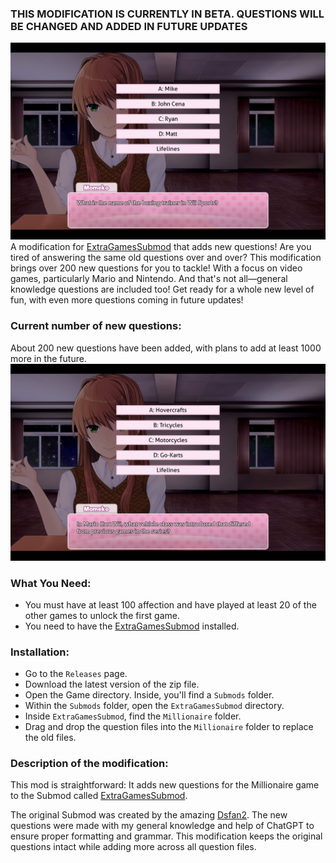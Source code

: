 ### THIS MODIFICATION IS CURRENTLY IN BETA. QUESTIONS WILL BE CHANGED AND ADDED IN FUTURE UPDATES
![Description](https://github.com/Yuuki69g/More-Questions-for-The-Millionaire-Game-Monika-After-Story/blob/main/John.png)
A modification for [ExtraGamesSubmod](https://github.com/Dsfan2/ExtraGamesSubmod?tab=readme-ov-file#current-games) that adds new questions! Are you tired of answering the same old questions over and over? This modification brings over 200 new questions for you to tackle! With a focus on video games, particularly Mario and Nintendo. And that's not all—general knowledge questions are included too! Get ready for a whole new level of fun, with even more questions coming in future updates!

### Current number of new questions: 
About 200 new questions have been added, with plans to add at least 1000 more in the future.
![Description](https://github.com/Yuuki69g/More-Questions-for-The-Millionaire-Game-Monika-After-Story/blob/main/Mario.png)

### What You Need:
- You must have at least 100 affection and have played at least 20 of the other games to unlock the first game.
- You need to have the [ExtraGamesSubmod](https://github.com/Dsfan2/ExtraGamesSubmod?tab=readme-ov-file#current-games) installed.

### Installation:
- Go to the `Releases` page.
- Download the latest version of the zip file.
- Open the Game directory. Inside, you'll find a `Submods` folder.
- Within the `Submods` folder, open the `ExtraGamesSubmod` directory.
- Inside `ExtraGamesSubmod`, find the `Millionaire` folder.
- Drag and drop the question files into the `Millionaire` folder to replace the old files.
  
### Description of the modification:
This mod is straightforward: It adds new questions for the Millionaire game to the Submod called [ExtraGamesSubmod](https://github.com/Dsfan2/ExtraGamesSubmod?tab=readme-ov-file#current-games). 

The original Submod was created by the amazing [Dsfan2](https://github.com/Dsfan2).
The new questions were made with my general knowledge and help of ChatGPT to ensure proper formatting and grammar. 
This modification keeps the original questions intact while adding more across all question files.
